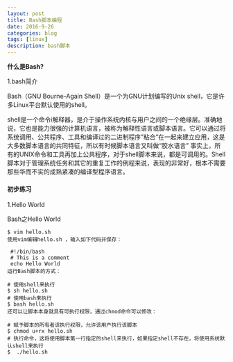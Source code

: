 ```yaml
---
layout: post
title: Bash脚本编程
date: 2016-9-26
categories: blog
tags: [linux]
description: bash脚本
---
```


**什么是Bash?**

1.bash简介

Bash（GNU Bourne-Again Shell）是一个为GNU计划编写的Unix shell，它是许多Linux平台默认使用的shell。

shell是一个命令i解释器，是介于操作系统内核与用户之间的一个绝缘层。准确地说，它也是能力很强的计算机语言，被称为解释性语言或脚本语言。它可以通过将系统调用、公共程序、工具和编译过的二进制程序”粘合“在一起来建立应用，这是大多数脚本语言的共同特征，所以有时候脚本语言又叫做“胶水语言”
事实上，所有的UNIX命令和工具再加上公共程序，对于shell脚本来说，都是可调用的。Shell脚本对于管理系统任务和其它的重复工作的例程来说，表现的非常好，根本不需要那些华而不实的成熟紧凑的编译型程序语言。

#### 初步练习

1.Hello World

Bash之Hello World

```
$ vim hello.sh
使用vim编辑hello.sh ，输入如下代码并保存：

 #!/bin/bash
 # This is a comment
 echo Hello World
运行Bash脚本的方式：

# 使用shell来执行
$ sh hello.sh
# 使用bash来执行
$ bash hello.sh
还可以让脚本本身就具有可执行权限，通过chmod命令可以修改：

# 赋予脚本的所有者该执行权限，允许该用户执行该脚本
$ chmod u+rx hello.sh
# 执行命令，这将使用脚本第一行指定的shell来执行，如果指定shell不存在，将使用系统默认shell来执行
$  ./hello.sh
```



